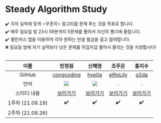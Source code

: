 # Steady Algorithm Study
✔️ 각자 실력에 맞게 ⭐꾸준히⭐ 알고리즘 문제 푸는 것을 목표로 합니다.  
✔️ 매주 일요일 밤 23시 59분까지 5문제를 풀어서 자신의 폴더에 올립니다.  
✔️ 챌린저스 앱을 이용하여 각자 원하는 만큼 벌금을 걸고 참여합니다.  
❌ 일요일 밤에 자기 실력보다 낮은 문제를 허겁지겁 풀어서 올리는 것을 지양합시다!  
<br />

이름 | 빈정원 | 신혜영 | 조주은 | 홍지수
:-: | :-: | :-: | :-: | :-:
GitHub | [congcoding](https://github.com/congcoding) | [hye0e](https://github.com/hye0e) | [elfinLily](https://github.com/elfinLily) | [g2da](https://github.com/g2da)
언어 | <img src="https://img.shields.io/badge/Java-007396?style=flat-square&logo=Java&logoColor=white" /> | <img src="https://img.shields.io/badge/Python-3766AB?style=flat-square&logo=Python&logoColor=white"/> | . | .
스터디 내용 | [보러가기](https://github.com/congcoding/ProgrammersStudy/tree/main/%EB%B9%88%EC%A0%95%EC%9B%90) | [보러가기](https://github.com/congcoding/ProgrammersStudy/tree/main/%EC%8B%A0%ED%98%9C%EC%98%81) | [보러가기](https://github.com/congcoding/ProgrammersStudy/tree/main/%EC%A1%B0%EC%A3%BC%EC%9D%80) | [보러가기](https://github.com/congcoding/ProgrammersStudy/tree/main/%ED%99%8D%EC%A7%80%EC%88%98)
1주차 (21.09.19) | ✔️ | ✔️ | ✔️ | ✔️
2주차 (21.09.26) | | | |
